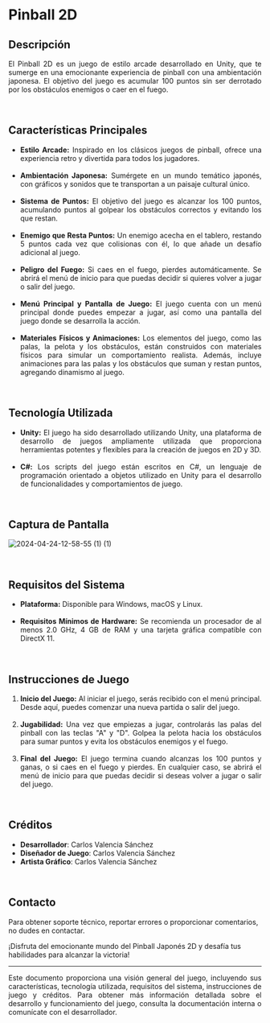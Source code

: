 # Pinball 2D

## Descripción

<p align="justify">El Pinball 2D es un juego de estilo arcade desarrollado en Unity, que te sumerge en una emocionante experiencia de pinball con una ambientación japonesa. El objetivo del juego es acumular 100 puntos sin ser derrotado por los obstáculos enemigos o caer en el fuego.</p>

&nbsp;
## Características Principales
<ul align="justify">
    <li><strong>Estilo Arcade:</strong> Inspirado en los clásicos juegos de pinball, ofrece una experiencia retro y divertida para todos los jugadores.</li>
    &nbsp;
  <li><strong>Ambientación Japonesa:</strong> Sumérgete en un mundo temático japonés, con gráficos y sonidos que te transportan a un paisaje cultural único.</li>
    &nbsp;
  <li><strong>Sistema de Puntos:</strong> El objetivo del juego es alcanzar los 100 puntos, acumulando puntos al golpear los obstáculos correctos y evitando los que restan.</li>
   &nbsp;
  <li><strong>Enemigo que Resta Puntos:</strong> Un enemigo acecha en el tablero, restando 5 puntos cada vez que colisionas con él, lo que añade un desafío adicional al juego.</li>
    &nbsp;
  <li><strong>Peligro del Fuego:</strong> Si caes en el fuego, pierdes automáticamente. Se abrirá el menú de inicio para que puedas decidir si quieres volver a jugar o salir del juego.</li>
    &nbsp;
  <li><strong>Menú Principal y Pantalla de Juego:</strong> El juego cuenta con un menú principal donde puedes empezar a jugar, así como una pantalla del juego donde se desarrolla la acción.</li>
  &nbsp;
    <li><strong>Materiales Físicos y Animaciones:</strong> Los elementos del juego, como las palas, la pelota y los obstáculos, están construidos con materiales físicos para simular un comportamiento realista. Además, incluye animaciones para las palas y los obstáculos que suman y restan puntos, agregando dinamismo al juego.</li>
</ul>
&nbsp;

## Tecnología Utilizada
<ul align="justify">
    <li><strong>Unity:</strong> El juego ha sido desarrollado utilizando Unity, una plataforma de desarrollo de juegos ampliamente utilizada que proporciona herramientas potentes y flexibles para la creación de juegos en 2D y 3D.</li>
  &nbsp;
    <li><strong>C#:</strong> Los scripts del juego están escritos en C#, un lenguaje de programación orientado a objetos utilizado en Unity para el desarrollo de funcionalidades y comportamientos de juego.</li>
</ul>


&nbsp;
## Captura de Pantalla

![2024-04-24-12-58-55 (1) (1)](https://github.com/valen28030/Pinball/assets/167770750/32245a02-d77d-4816-95aa-6116e9d849ed)

&nbsp;
## Requisitos del Sistema
<ul align="justify">
    <li><strong>Plataforma:</strong> Disponible para Windows, macOS y Linux.</li>
  &nbsp;
    <li><strong>Requisitos Mínimos de Hardware:</strong> Se recomienda un procesador de al menos 2.0 GHz, 4 GB de RAM y una tarjeta gráfica compatible con DirectX 11.</li>
</ul>
&nbsp;

## Instrucciones de Juego
<ol align="justify">
    <li><strong>Inicio del Juego:</strong> Al iniciar el juego, serás recibido con el menú principal. Desde aquí, puedes comenzar una nueva partida o salir del juego.</li>
  &nbsp;
  <li><strong>Jugabilidad:</strong> Una vez que empiezas a jugar, controlarás las palas del pinball con las teclas "A" y "D". Golpea la pelota hacia los obstáculos para sumar puntos y evita los obstáculos enemigos y el fuego.</li>
      &nbsp;
  <li><strong>Final del Juego:</strong> El juego termina cuando alcanzas los 100 puntos y ganas, o si caes en el fuego y pierdes. En cualquier caso, se abrirá el menú de inicio para que puedas decidir si deseas volver a jugar o salir del juego.</li>
</ol>

&nbsp;
## Créditos

- **Desarrollador**: Carlos Valencia Sánchez
- **Diseñador de Juego**: Carlos Valencia Sánchez
- **Artista Gráfico**: Carlos Valencia Sánchez

&nbsp;
## Contacto

Para obtener soporte técnico, reportar errores o proporcionar comentarios, no dudes en contactar.

¡Disfruta del emocionante mundo del Pinball Japonés 2D y desafía tus habilidades para alcanzar la victoria!

---
<p align="justify">Este documento proporciona una visión general del juego, incluyendo sus características, tecnología utilizada, requisitos del sistema, instrucciones de juego y créditos. Para obtener más información detallada sobre el desarrollo y funcionamiento del juego, consulta la documentación interna o comunícate con el desarrollador.</p>

